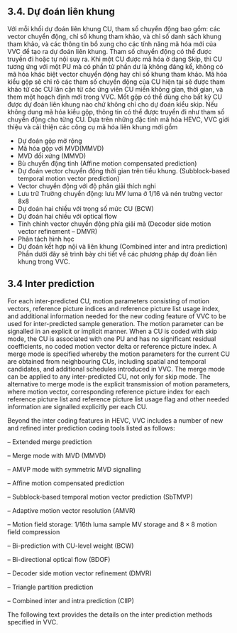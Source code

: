 ## 3.4. Dự đoán liên khung
Với mỗi khối dự đoán liên khung CU, tham số chuyển động bao gồm: các vector chuyển động, chỉ số khung tham khảo, và chỉ số danh sách khung tham khảo, và các thông tin bổ xung cho các tính năng mã hóa mới của VVC để tạo ra dự đoán liên khung. Tham số chuyển động có thể được truyền đi hoặc tự nội suy ra. Khi một CU được mã hóa ở dạng Skip, thì CU tương ứng với một PU mà có phần tử phần dư là không đáng kể, không có mã hóa khác biệt vector chuyển động hay chỉ số khung tham khảo. Mã hóa kiểu gộp sẽ chỉ rõ các tham số chuyển động của CU hiện tại sẽ được tham khảo từ các CU lân cận từ các ứng viên CU miền không gian, thời gian, và them một hoạch định mới trong VVC. Mốt gộp có thể dùng cho bất kỳ CU được dự đoán liên khung nào chứ không chỉ cho dự đoán kiểu skip. Nếu không dung mã hóa kiểu gộp, thông tin có thể được truyền đi như tham số chuyển động cho từng CU. 
Dựa trên những đặc tính mã hóa HEVC, VVC giới thiệu và cải thiện các công cụ mã hóa liên khung mới gồm
-	Dự đoán gộp mở rộng 
-	Mã hóa gộp với MVD(MMVD) 
-	MVD đối xứng (MMVD) 
-	Bù chuyển động tinh (Affine motion compensated prediction) 
-	Dự đoán vector chuyển động thời gian trên tiểu khung. (Subblock-based temporal motion vector prediction)
-	Vector chuyển động với độ phân giải thích nghi 
-	Lưu trữ Trường chuyển động: lưu MV luma ở 1/16 và nén trường vector 8x8 
-	Dự doán hai chiều với trọng số mức CU (BCW)
-	Dự đoán hai chiều với optical flow
-	Tinh chỉnh vector chuyển động phía giải mã (Decoder side motion vector refinement – DMVR)
-	Phân tách hình học 
-	Dự đoán kết hợp nội và liên khung (Combined inter and intra prediction) 
Phần dưới đây sẽ trình bày chi tiết về các phương pháp dự đoán liên khung trong VVC. 


## 3.4    Inter prediction

For each inter-predicted CU, motion parameters consisting of motion vectors, reference picture indices and reference picture list usage index, and additional information needed for the new coding feature of VVC to be used for inter-predicted sample generation. The motion parameter can be signalled in an explicit or implicit manner. When a CU is coded with skip mode, the CU is associated with one PU and has no significant residual coefficients, no coded motion vector delta or reference picture index. A merge mode is specified whereby the motion parameters for the current CU are obtained from neighbouring CUs, including spatial and temporal candidates, and additional schedules introduced in VVC. The merge mode can be applied to any inter-predicted CU, not only for skip mode. The alternative to merge mode is the explicit transmission of motion parameters, where motion vector, corresponding reference picture index for each reference picture list and reference picture list usage flag and other needed information are signalled explicitly per each CU.

Beyond the inter coding features in HEVC, VVC includes a number of new and refined inter prediction coding tools listed as follows: 

–  Extended merge prediction

–  Merge mode with MVD (MMVD)

–  AMVP mode with symmetric MVD signalling

–  Affine motion compensated prediction

–  Subblock-based temporal motion vector prediction (SbTMVP)

–  Adaptive motion vector resolution (AMVR) 

–  Motion field storage: $1/16$th luma sample MV storage and $8 \times 8$ motion field compression

–  Bi-prediction with CU-level weight (BCW)

–  Bi-directional optical flow (BDOF) 

–  Decoder side motion vector refinement (DMVR)

–  Triangle partition prediction

–  Combined inter and intra prediction (CIIP)

The following text provides the details on the inter prediction methods specified in VVC.
